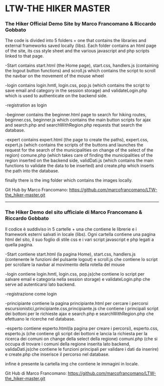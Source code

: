 # LTW-THE HIKER MASTER

### The Hiker Official Demo Site by Marco Francomano &amp; Riccardo Gobbato

The code is divided into 5 folders + one that contains the libraries and external frameworks saved locally (libs). Each folder contains an html page of the site, its css style sheet and the various javascript and php scripts linked to that page.

-Start contains start.html (the Home page), start.css, handlers.js (containing the logout button functions) and scroll.js which contains the script to scroll the navbar on the movement of the mouse wheel

-login contains login.hmtl, login.css, pop.js (which contains the script to save email and category in the session storage) and validateLogin.php which is used to authenticate on the backend side.

-registration as login

-beginner contains the beginner.html page to search for hiking routes, beginner.css, beginner.js which contains the main button scripts for ajax and search.php and searchWithRegion.php requests that search the database.

-expert contains expert.html (the page to create the paths), expert.css, expert.js (which contains the scripts of the buttons and launches the request for the search of the municipalities on change of the select of the region) comune.php (which takes care of finding the municipalities of the region inserted on the backend side, validDati.js (which contains the main functions to validate the data to be inserted) and create.php which inserts the path into the database.

finally there is the img folder which contains the images locally.

Git Hub by Marco Francomano: https://github.com/marcofrancomano/LTW-the_hiker-master.git

--------

### The Hiker Demo del sito ufficiale di Marco Francomano &amp; Riccardo Gobbato

Il codice è suddiviso in 5 cartelle + una che contiene le librerie e i framework esterni salvati in locale (libs).
Ogni cartella contiene una pagina html del sito, il suo foglio di stile css e i vari script javascript e php legati a quella pagina.

-Start contiene start.html (la pagina Home), start.css, handlers.js (contenente le funzioni del pulsante logout) e scroll.js che contiene lo script per scrollare la navbar al movimento della rotella del mouse

-login contiene login.hmtl, login.css, pop.js(che contiene lo script per salvare email e categoria nella session storage) e validateLogin.php che serve ad autenticarsi lato backend.

-registrazione come login

-principiante contiene la pagina principiante.html per cercare i percorsi escursionistici,principiante.css,principiante.js che contiene i principali script dei bottoni per le richieste ajax e search.php e searchWithRegion.php che efettuano le ricerche nel database.

-esperto contiene esperto.html(la pagina per creare i percorsi), esperto.css, esperto.js (che contiene gli script dei bottoni e lancia la richiesta per la ricerca dei comuni on change della select della regione) comuni.php (che si occupa di trovare i comuni della regione inserita lato backend, validaDati.js(che contiene le funzioni principali per validare i dati da inserire) e create.php che inserisce il percorso nel database.

infine è presente la cartella img che contiene le immagini in locale.

Git Hub di Marco Francomano: https://github.com/marcofrancomano/LTW-the_hiker-master.git 
